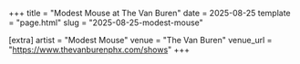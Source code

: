 +++
title = "Modest Mouse at The Van Buren"
date = 2025-08-25
template = "page.html"
slug = "2025-08-25-modest-mouse"

[extra]
artist = "Modest Mouse"
venue = "The Van Buren"
venue_url = "https://www.thevanburenphx.com/shows"
+++
